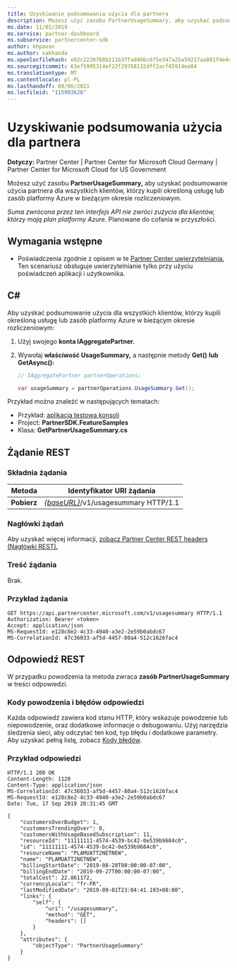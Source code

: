 ```yaml
---
title: Uzyskiwanie podsumowania użycia dla partnera
description: Możesz użyć zasobu PartnerUsageSummary, aby uzyskać podsumowanie użycia partnera dla wszystkich klientów, którzy kupili określoną usługę lub zasób platformy Azure w bieżącym okresie rozliczeniowym.
ms.date: 11/01/2019
ms.service: partner-dashboard
ms.subservice: partnercenter-sdk
author: khpavan
ms.author: sakhanda
ms.openlocfilehash: e82c2220768b211b37fad4bbc675e347a25a59217aa881f4e4db2e4d586eb354
ms.sourcegitcommit: 63ef5995314ef22f29768132dff2acf45914ea84
ms.translationtype: MT
ms.contentlocale: pl-PL
ms.lasthandoff: 08/06/2021
ms.locfileid: "115993626"
---
```

# <a name="get-a-usage-summary-for-a-partner"></a>Uzyskiwanie podsumowania użycia dla partnera

**Dotyczy:** Partner Center | Partner Center for Microsoft Cloud Germany | Partner Center for Microsoft Cloud for US Government

Możesz użyć zasobu **PartnerUsageSummary,** aby uzyskać podsumowanie użycia partnera dla wszystkich klientów, którzy kupili określoną usługę lub zasób platformy Azure w bieżącym okresie rozliczeniowym.

*Suma zwrócona przez ten interfejs API nie zwróci zużycia dla klientów, którzy mają plan platformy Azure.* Planowane do cofania w przyszłości.

## <a name="prerequisites"></a>Wymagania wstępne

- Poświadczenia zgodnie z opisem w te [Partner Center uwierzytelniania.](partner-center-authentication.md) Ten scenariusz obsługuje uwierzytelnianie tylko przy użyciu poświadczeń aplikacji i użytkownika.

## <a name="c"></a>C\#

Aby uzyskać podsumowanie użycia dla wszystkich klientów, którzy kupili określoną usługę lub zasób platformy Azure w bieżącym okresie rozliczeniowym:

1. Użyj swojego **konta IAggregatePartner.**

2. Wywołaj **właściwość UsageSummary,** a następnie metody **Get()** **lub GetAsync():**

    ``` csharp
    // IAggregatePartner partnerOperations;

    var usageSummary = partnerOperations.UsageSummary.Get();
    ```

Przykład można znaleźć w następujących tematach:

- Przykład: [aplikacja testowa konsoli](console-test-app.md)
- Project: **PartnerSDK.FeatureSamples**
- Klasa: **GetPartnerUsageSummary.cs**

## <a name="rest-request"></a>Żądanie REST

### <a name="request-syntax"></a>Składnia żądania

| Metoda  | Identyfikator URI żądania                                                         |
|---------|---------------------------------------------------------------------|
| **Pobierz** | [*{baseURL}*](partner-center-rest-urls.md)/v1/usagesummary HTTP/1.1 |

### <a name="request-headers"></a>Nagłówki żądań

Aby uzyskać więcej informacji, [zobacz Partner Center REST headers (Nagłówki REST).](headers.md)

### <a name="request-body"></a>Treść żądania

Brak.

### <a name="request-example"></a>Przykład żądania

```http
GET https://api.partnercenter.microsoft.com/v1/usagesummary HTTP/1.1
Authorization: Bearer <token>
Accept: application/json
MS-RequestId: e128c8e2-4c33-4940-a3e2-2e59b0abdc67
MS-CorrelationId: 47c36033-af5d-4457-80a4-512c1626fac4
```

## <a name="rest-response"></a>Odpowiedź REST

W przypadku powodzenia ta metoda zwraca **zasób PartnerUsageSummary** w treści odpowiedzi.

### <a name="response-success-and-error-codes"></a>Kody powodzenia i błędów odpowiedzi

Każda odpowiedź zawiera kod stanu HTTP, który wskazuje powodzenie lub niepowodzenie, oraz dodatkowe informacje o debugowaniu. Użyj narzędzia śledzenia sieci, aby odczytać ten kod, typ błędu i dodatkowe parametry. Aby uzyskać pełną listę, zobacz [Kody błędów](error-codes.md).

### <a name="response-example"></a>Przykład odpowiedzi

```http
HTTP/1.1 200 OK
Content-Length: 1120
Content-Type: application/json
MS-CorrelationId: 47c36033-af5d-4457-80a4-512c1626fac4
MS-RequestId: e128c8e2-4c33-4940-a3e2-2e59b0abdc67
Date: Tue, 17 Sep 2019 20:31:45 GMT

{
    "customersOverBudget": 1,
    "customersTrendingOver": 0,
    "customersWithUsageBasedSubscription": 11,
    "resourceId": "11111111-4574-4539-bc42-0e539b9684c0",
    "id": "11111111-4574-4539-bc42-0e539b9684c0",
    "resourceName": "PLAMUATT2NETNEW",
    "name": "PLAMUATT2NETNEW",
    "billingStartDate": "2019-08-28T00:00:00-07:00",
    "billingEndDate": "2019-09-27T00:00:00-07:00",
    "totalCost": 22.861172,
    "currencyLocale": "fr-FR",
    "lastModifiedDate": "2019-09-01T23:04:41.193+00:00",
    "links": {
        "self": {
            "uri": "/usagesummary",
            "method": "GET",
            "headers": []
        }
    },
    "attributes": {
        "objectType": "PartnerUsageSummary"
    }
}
```

